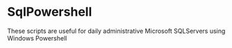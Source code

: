 # SqlPowershell
These scripts are useful for daily administrative Microsoft SQLServers using Windows Powershell
